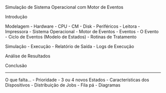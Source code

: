 ﻿Simulação de Sistema Operacional com Motor de Eventos

Introdução
	
	

Modelagem
	- Hardware
		- CPU
		- CM
		- Disk
		- Periféricos
			- Leitora
			- Impressora
	- Sistema Operacional
		- Motor de Eventos
		- Eventos
			- O Evento
			- Ciclo de Eventos (Modelo de Estados)
		- Rotinas de Tratamento


Simulação
	- Execução
	- Relatório de Saída
	- Logs de Execução

Análise de Resultados

Conclusão



-- --
O que falta...
	- Prioridade
	- 3 ou 4 novos Estados
	- Características dos Dispositivos
	- Distribuição de Jobs
	- Fila pá
	- Diagramas

